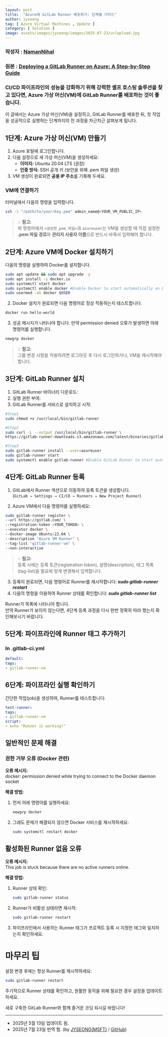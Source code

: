 ```yaml
---
layout: post
title:  "Azure에 GitLab Runner 배포하기: 단계별 가이드"
author: jyseong
tag: [ Azure Virtual Machines , Update ]
category: [ Solution ]
image: assets/images/jyseong/images/2025-07-23/urlupload.jpg
---
```


### 작성자 : [NamanNihal](https://techcommunity.microsoft.com/users/namannihal/2904895)
### 원본 : [Deploying a GitLab Runner on Azure: A Step-by-Step Guide](https://techcommunity.microsoft.com/blog/azureinfrastructureblog/deploying-a-gitlab-runner-on-azure-a-step-by-step-guide/4413348)

### CI/CD 파이프라인의 성능을 강화하기 위해 강력한 셀프 호스팅 솔루션을 찾고 있다면, Azure 가상 머신(VM)에 GitLab Runner를 배포하는 것이 좋습니다.

이 글에서는 Azure 가상 머신(VM)을 설정하고, GitLab Runner를 배포한 뒤, 첫 작업을 성공적으로 실행하는 단계까지의 전 과정을 차근차근 살펴보게 됩니다.

## 1단계: Azure 가상 머신(VM) 만들기
1. Azure 포털에 로그인합니다.  
2. 다음 설정으로 새 가상 머신(VM)을 생성하세요:
    - **이미지:** Ubuntu 20.04 LTS (권장)  
    - **인증 방식:** SSH 공개 키 (보안을 위해 .pem 파일 생성)
3. VM 생성이 완료되면 **공용 IP 주소**를 기록해 두세요.

###  VM에 연결하기
터미널에서 다음의 명령을 입력합니다.
```bash
ssh -i "/path/to/your/key.pem" admin_name@<YOUR_VM_PUBLIC_IP>
```
> 💡 **참고:**  
> 위 명령어에서 `<생성한_pem_파일>`과 `azureuser`는 VM을 생성할 때 직접 설정한  
> **.pem 파일 경로**와 **관리자 사용자 이름**으로 반드시 바꿔서 입력해야 합니다.


## 2단계: Azure VM에 Docker 설치하기
다음의 명령을 실행하여 Docker를 설치합니다.

```bash
sudo apt update && sudo apt upgrade -y
sudo apt install -y docker.io
sudo systemctl start docker
sudo systemctl enable docker #Enable Docker to start automatically on boot
sudo usermod -aG docker $USER
```
2. Docker 설치가 완료되면 다음 명령어로 정상 작동하는지 테스트합니다.

```bash
docker run hello-world
```

3. 성공 메시지가 나타나야 합니다.
만약 permission denied 오류가 발생하면 아래 명령어를 실행합니다.

```bash
newgrp docker
```
> 💡 **참고:**  
> 그룹 변경 사항을 적용하려면 로그아웃 후 다시 로그인하거나, VM을 재시작해야 합니다.


## 3단계: GitLab Runner 설치

1. GitLab Runner 바이너리 다운로드:
2. 실행 권한 부여:
3. GitLab Runner를 서비스로 설치하고 시작:

```bash
#Step1
sudo chmod +x /usr/local/bin/gitlab-runner

#Step2
sudo curl -L --output /usr/local/bin/gitlab-runner \
https://gitlab-runner-downloads.s3.amazonaws.com/latest/binaries/gitlab-runner-linux-amd64

#Step3
sudo gitlab-runner install --user=azureuser
sudo gitlab-runner start
sudo systemctl enable gitlab-runner #Enable GitLab Runner to start automatically on boot
```

## 4단계: GitLab Runner 등록

1. GitLab에서 Runner 섹션으로 이동하여 등록 토큰을 생성합니다.  
   (`GitLab → Settings → CI/CD → Runners → New Project Runner`)

2. Azure VM에서 다음 명령어를 실행하세요:
```bash
sudo gitlab-runner register \
--url https://gitlab.com/ \
--registration-token <YOUR_TOKEN> \
--executor docker \
--docker-image Ubuntu:22.04 \
--description "Azure VM Runner" \
--tag-list "gitlab-runner-vm" \
--non-interactive
```
> 💡 **참고:**  
> 등록 시에는 등록 토큰(registration token), 설명(description), 태그 목록(tag-list)을 필요에 맞게 변경해서 입력합니다.

3. 등록이 완료되면, 다음 명령어로 Runner를 재시작합니다: ***sudo gitlab-runner restart***
4. 다음의 명령을 이용하여 Runner 상태를 확인합니다: ***sudo gitlab-runner list***

Runner가 목록에 나타나야 합니다.  
만약 Runner가 보이지 않는다면, 4단계 등록 과정을 다시 한번 정확히 따라 했는지 확인해보시기 바랍니다.

## 5단계: 파이프라인에 Runner 태그 추가하기

### In .gitlab-ci.yml
```yml
default:
tags:
- gitlab-runner-vm
```

## 6단계: 파이프라인 실행 확인하기

간단한 작업(job)을 생성하여, Runner를 테스트합니다:
```yml
test-runner:
tags:
- gitlab-runner-vm
script:
- echo "Runner is working!"
```

## 일반적인 문제 해결
### 권한 거부 오류 (Docker 관련)

**오류 메시지:**  
docker: permission denied while trying to connect to the Docker daemon socket


**해결 방법:**  
1. 먼저 아래 명령어를 실행하세요:  
    ```bash
    newgrp docker
    ```
2. 그래도 문제가 해결되지 않으면 Docker 서비스를 재시작하세요:
    ```bash
    sudo systemctl restart docker
    ```

## 활성화된 Runner 없음 오류

**오류 메시지:**  
This job is stuck because there are no active runners online.


**해결 방법:**  
1. Runner 상태 확인:  
    ```bash
    sudo gitlab-runner status
    ```
2. Runner가 비활성 상태라면 재시작:
    ```bash
    sudo gitlab-runner restart
    ```
3. 파이프라인에서 사용하는 Runner 태그가 프로젝트 등록 시 지정한 태그와 일치하는지 확인하세요.

# 마무리 팁

설정 변경 후에는 항상 Runner를 재시작하세요:  
  ```bash
  sudo gitlab-runner restart
```
주기적으로 Runner 상태를 확인하고, 원활한 동작을 위해 필요한 경우 설정을 업데이트하세요.

새로 구축한 GitLab Runner와 함께 즐거운 코딩 되시길 바랍니다!

----------

- 2025년 5월 13일 업데이트 됨.
- 2025년 7월 23일 번역 함. (by [JYSEONG(MSFT)](https://techcommunity.microsoft.com/users/ji%20yong%20seong/219866) / [GitHub](https://github.com/jiyongseong))